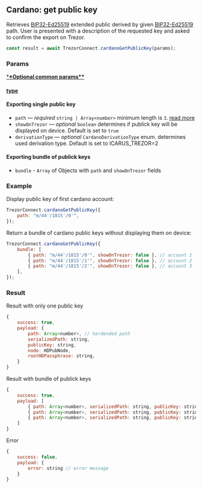 ## Cardano: get public key

Retrieves [BIP32-Ed25519](https://cardanolaunch.com/assets/Ed25519_BIP.pdf) extended public derived by given [BIP32-Ed25519](https://cardanolaunch.com/assets/Ed25519_BIP.pdf) path.
User is presented with a description of the requested key and asked to confirm the export on Trezor.

```javascript
const result = await TrezorConnect.cardanoGetPublicKey(params);
```

### Params

[\***\*Optional common params\*\***](commonParams.md)

#### [type](../../../../packages/connect/src/types/api/cardanoGetPublicKey.ts#L4)

#### Exporting single public key

-   `path` — _required_ `string | Array<number>` minimum length is `3`. [read more](../path.md)
-   `showOnTrezor` — _optional_ `boolean` determines if publick key will be displayed on device. Default is set to `true`
-   `derivationType` — _optional_ `CardanoDerivationType` enum. determines used derivation type. Default is set to ICARUS_TREZOR=2

#### Exporting bundle of publick keys

-   `bundle` - `Array` of Objects with `path` and `showOnTrezor` fields

### Example

Display public key of first cardano account:

```javascript
TrezorConnect.cardanoGetPublicKey({
    path: "m/44'/1815'/0'",
});
```

Return a bundle of cardano public keys without displaying them on device:

```javascript
TrezorConnect.cardanoGetPublicKey({
    bundle: [
        { path: "m/44'/1815'/0'", showOnTrezor: false }, // account 1
        { path: "m/44'/1815'/1'", showOnTrezor: false }, // account 2
        { path: "m/44'/1815'/2'", showOnTrezor: false }, // account 3
    ],
});
```

### Result

Result with only one public key

```javascript
{
    success: true,
    payload: {
        path: Array<number>, // hardended path
        serializedPath: string,
        publicKey: string,
        node: HDPubNode,
        rootHDPassphrase: string,
    }
}
```

Result with bundle of publick keys

```javascript
{
    success: true,
    payload: [
        { path: Array<number>, serializedPath: string, publicKey: string, node: HDPubNode, hdPassphrase: string }, // account 1
        { path: Array<number>, serializedPath: string, publicKey: string, node: HDPubNode, rootHDPassphrase: string }, // account 2
        { path: Array<number>, serializedPath: string, publicKey: string, node: HDPubNode, hdPassphrase: string }  // account 3
    ]
}
```

Error

```javascript
{
    success: false,
    payload: {
        error: string // error message
    }
}
```
